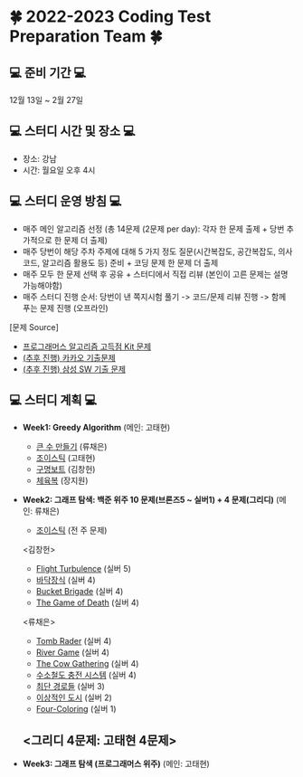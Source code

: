 # 🍀 2022-2023 Coding Test Preparation Team 🍀

## 💻 준비 기간 💻
12월 13일 ~ 2월 27일

## 💻 스터디 시간 및 장소 💻
- 장소: 강남
- 시간: 월요일 오후 4시

## 💻 스터디 운영 방침 💻
- 매주 메인 알고리즘 선정 (총 14문제 (2문제 per day): 각자 한 문제 출제 + 당번 추가적으로 한 문제 더 출제)
- 매주 당번이 해당 주차 주제에 대해 5 가지 정도 질문(시간복잡도, 공간복잡도, 의사코드, 알고리즘 활용도 등) 준비 + 코딩 문제 한 문제 더 출제
- 매주 모두 한 문제 선택 후 공유 + 스터디에서 직접 리뷰 (본인이 고른 문제는 설명 가능해야함)
- 매주 스터디 진행 순서: 당번이 낸 쪽지시험 풀기 -> 코드/문제 리뷰 진행 -> 함께 푸는 문제 진행 (오프라인)

[문제 Source]
- [프로그래머스 알고리즘 고득점 Kit 문제](https://school.programmers.co.kr/learn/challenges?tab=algorithm_practice_kit)
- [(추후 진행) 카카오 기출문제](https://school.programmers.co.kr/learn/challenges?order=acceptance_asc&page=1&partIds=31236%2C25448%2C22586%2C20069%2C17214)
- [(추후 진행) 삼성 SW 기출 문제](https://www.acmicpc.net/workbook/view/1152)

## 💻 스터디 계획 💻
- **Week1: Greedy Algorithm** (메인: 고태현)
    - [큰 수 만들기](https://school.programmers.co.kr/learn/courses/30/lessons/42883) (류채은)
    - [조이스틱](https://school.programmers.co.kr/learn/courses/30/lessons/42860) (고태현)
    - [구명보트](https://school.programmers.co.kr/learn/courses/30/lessons/42885) (김창헌)
    - [체육복](https://school.programmers.co.kr/learn/courses/30/lessons/42862) (장지원)
 
- **Week2: 그래프 탐색: 백준 위주 10 문제(브론즈5 ~ 실버1) + 4 문제(그리디)** (메인: 류채은)
    - [조이스틱](https://school.programmers.co.kr/learn/courses/30/lessons/42860) (전 주 문제)
    
    <김창헌> 
    - [Flight Turbulence](https://www.acmicpc.net/problem/17848) (실버 5)
    - [바닥장식](https://www.acmicpc.net/problem/1388) (실버 4)
    - [Bucket Brigade](https://www.acmicpc.net/problem/17198) (실버 4)
    - [The Game of Death](https://www.acmicpc.net/problem/11558) (실버 4)
    
    <류채은>
    - [Tomb Rader](https://www.acmicpc.net/problem/18535) (실버 4)
    - [River Game](https://www.acmicpc.net/problem/18304) (실버 4)
    - [The Cow Gathering](https://www.acmicpc.net/problem/16762) (실버 4)
    - [수소철도 충전 시스템](https://www.acmicpc.net/problem/25316) (실버 4)
    - [최단 경로들](https://www.acmicpc.net/problem/5250) (실버 3)
    - [이상적인 도시](https://www.acmicpc.net/problem/5813) (실버 2)
    - [Four-Coloring](https://www.acmicpc.net/problem/16746) (실버 1)
   
    <그리디 4문제: 고태현 4문제>
    - 
- **Week3: 그래프 탐색 (프로그래머스 위주)** (메인: 고태현)
